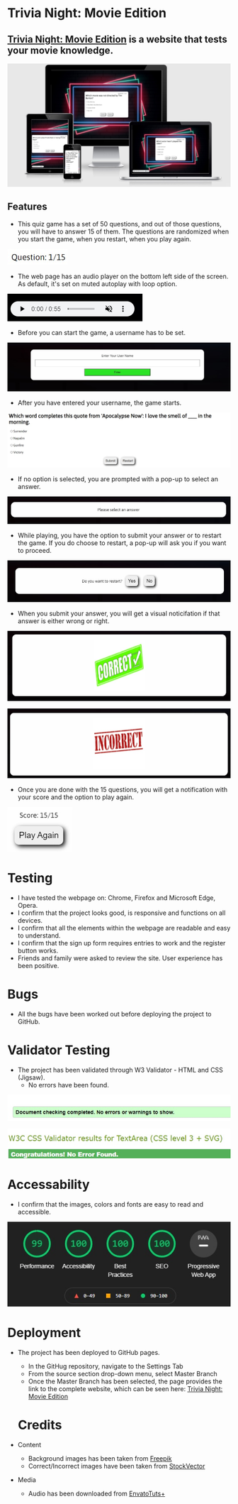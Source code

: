 # Trivia Night: Movie Edition


## [Trivia Night: Movie Edition](https://eugenrascanu.github.io/Trivia-Night/) is a website that tests your movie knowledge. 

![Responsive Image](/assets/readme-imgs/responsive.jpg)


## Features

* This quiz game has a set of 50 questions, and out of those questions, you will have to answer 15 of them. The questions are randomized when you start the game, when you restart, when you play again.

![Counter](/assets/readme-imgs/qcounter.jpg)

* The web page has an audio player on the bottom left side of the screen. As default, it's set on muted autoplay with loop option.

![Audio Player](/assets/readme-imgs/audio.jpg)

* Before you can start the game, a username has to be set.

![Username](/assets/readme-imgs/username.jpg)

* After you have entered your username, the game starts.

![Game](/assets/readme-imgs/question.jpg)

* If no option is selected, you are prompted with a pop-up to select an answer.

![Answer](/assets/readme-imgs/answer.jpg)

* While playing, you have the option to submit your answer or to restart the game. If you do choose to restart, a pop-up will ask you if you want to proceed.

![Restart](/assets/readme-imgs/restart.jpg)

* When you submit your answer, you will get a visual noticifation if that answer is either wrong or right.

![Right](/assets/readme-imgs/right.jpg)

![Wrong](/assets/readme-imgs/wrong.jpg)

* Once you are done with the 15 questions, you will get a notification with your score and the option to play again.

![PlayAgain](/assets/readme-imgs/playagain.jpg)


# Testing

* I have tested the webpage on: Chrome, Firefox and Microsoft Edge, Opera.
* I confirm that the project looks good, is responsive and functions on all devices.
* I confirm that all the elements within the webpage are readable and easy to understand.
* I confirm that the sign up form requires entries to work and the register button works.
* Friends and family were asked to review the site. User experience has been positive.


# Bugs

* All the bugs have been worked out before deploying the project to GitHub.

# Validator Testing

* The project has been validated through W3 Validator - HTML and CSS (Jigsaw).
  * No errors have been found.

![HTML](/assets/readme-imgs/html.jpg)

![CSS](/assets/readme-imgs/style.jpg)


# Accessability
* I confirm that the images, colors and fonts are easy to read and accessible.

![Lighthouse](/assets/readme-imgs/lighthouse.jpg)

# Deployment
* The project has been deployed to GitHub pages.
  * In the GitHug repository, navigate to the Settings Tab
  * From the source section drop-down menu, select Master Branch
  * Once the Master Branch has been selected, the page provides the link to the complete website, which can be seen here: [Trivia Night: Movie Edition](https://eugenrascanu.github.io/Trivia-Night/) 

  # Credits
* Content
  * Background images has been taken from [Freepik](https://www.freepik.com)
  * Correct/Incorrect images have been taken from [StockVector](https://wdrfree.com/stock-vector)

* Media
  * Audio has been downloaded from [EnvatoTuts+](https://tutsplus.com)